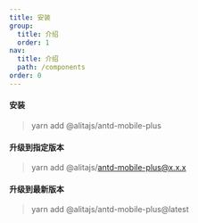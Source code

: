 ```yaml
---
title: 安装
group: 
  title: 介绍
  order: 1
nav:
  title: 介绍
  path: /components
order: 0
---
```



#### 安装
> yarn add @alitajs/antd-mobile-plus

#### 升级到指定版本
> yarn add @alitajs/antd-mobile-plus@x.x.x

#### 升级到最新版本
> yarn add @alitajs/antd-mobile-plus@latest